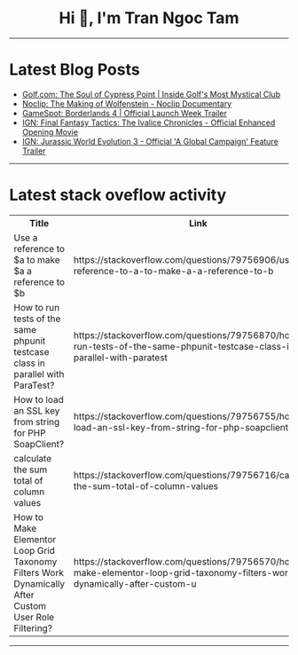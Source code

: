 <h1 align="center">Hi 👋, I'm Tran Ngoc Tam</h1>

---

# Latest Blog Posts 
<!-- BLOG-POST-LIST:START -->
- [Golf.com: The Soul of Cypress Point | Inside Golf&#39;s Most Mystical Club](https://dev.to/youtube_golf/golfcom-the-soul-of-cypress-point-inside-golfs-most-mystical-club-4220)
- [Noclip: The Making of Wolfenstein - Noclip Documentary](https://dev.to/gg_news/noclip-the-making-of-wolfenstein-noclip-documentary-ldh)
- [GameSpot: Borderlands 4 | Official Launch Week Trailer](https://dev.to/gg_news/gamespot-borderlands-4-official-launch-week-trailer-3a3k)
- [IGN: Final Fantasy Tactics: The Ivalice Chronicles - Official Enhanced Opening Movie](https://dev.to/gg_news/ign-final-fantasy-tactics-the-ivalice-chronicles-official-enhanced-opening-movie-2kbd)
- [IGN: Jurassic World Evolution 3 - Official &#39;A Global Campaign&#39; Feature Trailer](https://dev.to/gg_news/ign-jurassic-world-evolution-3-official-a-global-campaign-feature-trailer-766)
<!-- BLOG-POST-LIST:END -->

---

# Latest stack oveflow activity
<table>
  <tr><th>Title</th><th>Link</th></tr>
  <!-- STACKOVERFLOW:START --><tr><td>Use a reference to $a to make $a a reference to $b</td><td>https://stackoverflow.com/questions/79756906/use-a-reference-to-a-to-make-a-a-reference-to-b</td></tr><tr><td>How to run tests of the same phpunit testcase class in parallel with ParaTest?</td><td>https://stackoverflow.com/questions/79756870/how-to-run-tests-of-the-same-phpunit-testcase-class-in-parallel-with-paratest</td></tr><tr><td>How to load an SSL key from string for PHP SoapClient?</td><td>https://stackoverflow.com/questions/79756755/how-to-load-an-ssl-key-from-string-for-php-soapclient</td></tr><tr><td>calculate the sum total of column values</td><td>https://stackoverflow.com/questions/79756716/calculate-the-sum-total-of-column-values</td></tr><tr><td>How to Make Elementor Loop Grid Taxonomy Filters Work Dynamically After Custom User Role Filtering?</td><td>https://stackoverflow.com/questions/79756570/how-to-make-elementor-loop-grid-taxonomy-filters-work-dynamically-after-custom-u</td></tr><!-- STACKOVERFLOW:END -->
</table>

---


